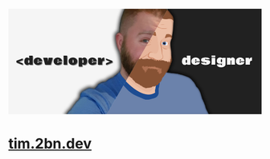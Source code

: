 ![Tim Nelson](static/img/tim-nelson.png?raw=true "Unicorn Attractor mockups")

# [tim.2bn.dev](https://tim.2bn.dev)
